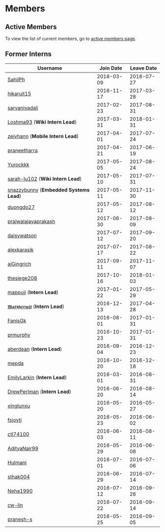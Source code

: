 # Members

## Active Members

To view the list of current members, go to [active members page](vi-team.md).

## Former Interns

|**Username**|**Join Date**|**Leave Date**|
|------------|-------------|--------------|
|[SahilPh](profiles/sahilph.md)| 2018-03-09 | 2018-07-27 |
|[hikaruit15](profiles/hikaruit15.md)| 2016-11-17 | 2017-03-28 |
|[sarvanivadali](profiles/sarvanivadali.md)| 2017-02-23 | 2017-08-31 |
|[Loshma93](profiles/Loshma93.md) (**Wiki Intern Lead**)| 2017-03-31 | 2018-01-31 |
|[zeivhann](profiles/zeivhann.md) (**Mobile Intern Lead**)| 2017-04-01 | 2017-07-24 |
|[praneetharra](profiles/praneetharra.md)| 2017-04-21 | 2017-06-19 |
|[Yurockkk](profiles/Yurockkk.md)| 2017-05-05 | 2017-08-24 |
|[sarah-lu102](profiles/sarah-lu102.md) (**Wiki Intern Lead**)| 2017-05-10 | 2017-07-31 |
|[snazzybunny](profiles/snazzybunny.md) (**Embedded Systems Lead**)| 2017-05-11 | 2017-11-30 |
|[duongdo27](profiles/duongdo.md)| 2017-05-12 | 2017-08-12 |
|[prajwalajayaprakash](profiles/prajwalajayaprakash.md)| 2017-06-30 | 2017-08-09 |
|[daisywatson](profiles/daisywatson.md)| 2017-07-12 | 2017-09-20 |
|[alexkarasik](profiles/alexkarasik.md)| 2017-07-17 | 2017-08-22 |
|[ajGingrich](profiles/ajGingrich.md)| 2017-09-11 | 2017-11-07 |
|[thesiege208](profiles/thesiege208.md)| 2017-10-16 | 2018-01-03 |
|[mappuji](profiles/mappuji.md) (**Intern Lead**)| 2017-01-22 |2017-05-29 |
|[𝖂𝖆𝖗𝖞𝖍𝖊𝖗𝖒𝖎𝖙](profiles/waryhermit.md) (**Intern Lead**)| 2016-12-13 | 2017-04-28 |
|[FanisGk](profiles/FanisGk.md)| 2016-08-01 | 2017-01-31 |
|[prmurphy](profiles/prmurphy.md)| 2016-10-23 | 2017-01-31 |
|[aberdean](profiles/aberdean.md) (**Intern Lead**)| 2016-09-04 | 2016-12-23 |
|[mepda](profiles/mepda.md)| 2016-10-20 | 2016-12-18 |
|[EmilyLarkin](profiles/EmilyLarkin.md) (**Intern Lead**)| 2016-03-01 | 2016-08-31 |
|[DrewPerlman](profiles/DrewPerlman.md) (**Intern Lead**)| 2016-06-20 | 2016-08-14 |
|[xinglunxu](profiles/xinglunxu.md)| 2016-05-20 | 2016-05-27 |
|[fsjoyti](profiles/fsjoyti.md)| 2016-05-23 | 2016-06-02 |
|[ctl74100](profiles/ctl74100.md)| 2016-06-03 | 2016-08-11 |
|[AdityaNair99](profiles/AdityaNair99.md)| 2016-05-29 | 2016-06-08 |
|[Hulmani](profiles/Hulmani.md)| 2016-07-01 | 2016-07-06 |
|[sthak004](profiles/sthak004.md)| 2016-06-29 | 2016-07-14 |
|[Neha1990](profiles/Neha1990.md)| 2016-07-12 | 2016-09-26 |
|[cw-lin](profiles/cw-lin.md)| 2016-07-22 | 2016-09-14 |
|[pranesh-s](profiles/pranesh-s.md)| 2016-05-25 | 2016-09-05 |
